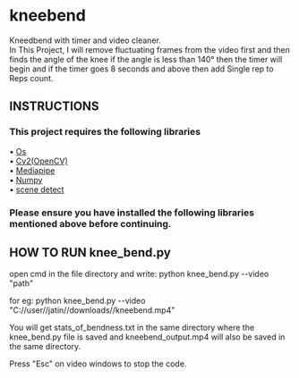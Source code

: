 # kneebend
Kneedbend with timer and video cleaner.<br />
In This Project, I will remove fluctuating frames from the video first and then finds the angle of the knee if the angle is less than 140° then the timer will begin and if the timer goes 8 seconds and above then add Single rep to Reps count.

## INSTRUCTIONS
### This project requires the following libraries<br />

• [Os](https://python.readthedocs.io/en/stable/library/os.html)<br />
• [Cv2(OpenCV)](https://docs.opencv.org/4.x/)<br />
• [Mediapipe](https://google.github.io/mediapipe/)<br />
• [Numpy](https://numpy.org/)<br />
• [scene detect](http://scenedetect.com/en/latest/)<br />

### Please ensure you have installed the following libraries mentioned above before continuing.


## HOW TO RUN knee_bend.py

open cmd in the file directory and write:
python knee_bend.py --video "path"

for eg: python knee_bend.py --video "C://user//jatin//downloads//kneebend.mp4"

You will get stats_of_bendness.txt in the same directory where the knee_bend.py file is saved
and kneebend_output.mp4 will also be saved in the same directory.

Press "Esc" on video windows to stop the code.
